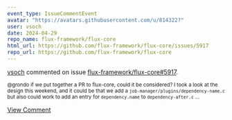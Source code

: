 ```yaml
---
event_type: IssueCommentEvent
avatar: "https://avatars.githubusercontent.com/u/814322?"
user: vsoch
date: 2024-04-29
repo_name: flux-framework/flux-core
html_url: https://github.com/flux-framework/flux-core/issues/5917
repo_url: https://github.com/flux-framework/flux-core
---
```


<a href='https://github.com/vsoch' target='_blank'>vsoch</a> commented on issue <a href='https://github.com/flux-framework/flux-core/issues/5917' target='_blank'>flux-framework/flux-core#5917</a>.

<small>@grondo if we put together a PR to flux-core, could it be considered? I took a look at the design this weekend, and it could be that we add a `job-manager/plugins/dependency-name.c` but also could work to add an entry for `dependency.name` to `dependency-after.c`...</small>

<a href='https://github.com/flux-framework/flux-core/issues/5917' target='_blank'>View Comment</a>